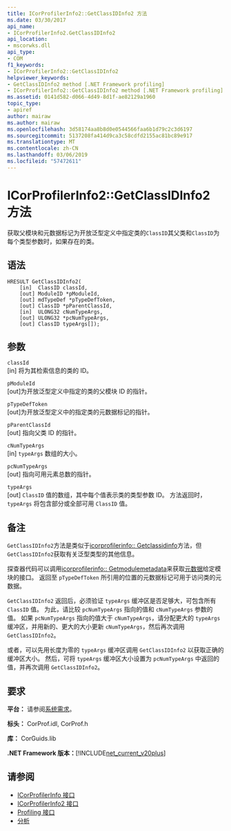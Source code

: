 ```yaml
---
title: ICorProfilerInfo2::GetClassIDInfo2 方法
ms.date: 03/30/2017
api_name:
- ICorProfilerInfo2.GetClassIDInfo2
api_location:
- mscorwks.dll
api_type:
- COM
f1_keywords:
- ICorProfilerInfo2::GetClassIDInfo2
helpviewer_keywords:
- GetClassIDInfo2 method [.NET Framework profiling]
- ICorProfilerInfo2::GetClassIDInfo2 method [.NET Framework profiling]
ms.assetid: 0141d582-d066-4d49-8d1f-ae82129a1960
topic_type:
- apiref
author: mairaw
ms.author: mairaw
ms.openlocfilehash: 3d58174aa8b8d0e0544566faa6b1d79c2c3d6197
ms.sourcegitcommit: 5137208fa414d9ca3c58cdfd2155ac81bc89e917
ms.translationtype: MT
ms.contentlocale: zh-CN
ms.lasthandoff: 03/06/2019
ms.locfileid: "57472611"
---
```

# <a name="icorprofilerinfo2getclassidinfo2-method"></a>ICorProfilerInfo2::GetClassIDInfo2 方法
获取父模块和元数据标记为开放泛型定义中指定类的`ClassID`其父类和`ClassID`为每个类型参数时，如果存在的类。  
  
## <a name="syntax"></a>语法  
  
```  
HRESULT GetClassIDInfo2(  
    [in]  ClassID classId,  
    [out] ModuleID *pModuleId,  
    [out] mdTypeDef *pTypeDefToken,  
    [out] ClassID *pParentClassId,  
    [in]  ULONG32 cNumTypeArgs,  
    [out] ULONG32 *pcNumTypeArgs,  
    [out] ClassID typeArgs[]);  
```  
  
## <a name="parameters"></a>参数  
 `classId`  
 [in] 将为其检索信息的类的 ID。  
  
 `pModuleId`  
 [out]为开放泛型定义中指定的类的父模块 ID 的指针。  
  
 `pTypeDefToken`  
 [out]为开放泛型定义中的指定类的元数据标记的指针。  
  
 `pParentClassId`  
 [out] 指向父类 ID 的指针。  
  
 `cNumTypeArgs`  
 [in] `typeArgs` 数组的大小。  
  
 `pcNumTypeArgs`  
 [out] 指向可用元素总数的指针。  
  
 `typeArgs`  
 [out] `ClassID` 值的数组，其中每个值表示类的类型参数 ID。 方法返回时，`typeArgs` 将包含部分或全部可用 `ClassID` 值。  
  
## <a name="remarks"></a>备注  
 `GetClassIDInfo2`方法是类似于[icorprofilerinfo:: Getclassidinfo](../../../../docs/framework/unmanaged-api/profiling/icorprofilerinfo-getclassidinfo-method.md)方法，但`GetClassIDInfo2`获取有关泛型类型的其他信息。  
  
 探查器代码可以调用[icorprofilerinfo:: Getmodulemetadata](../../../../docs/framework/unmanaged-api/profiling/icorprofilerinfo-getmodulemetadata-method.md)来获取[元数据](../../../../docs/framework/unmanaged-api/metadata/index.md)给定模块的接口。 返回至 `pTypeDefToken` 所引用的位置的元数据标记可用于访问类的元数据。  
  
 `GetClassIDInfo2` 返回后，必须验证 `typeArgs` 缓冲区是否足够大，可包含所有 `ClassID` 值。 为此，请比较 `pcNumTypeArgs` 指向的值和 `cNumTypeArgs` 参数的值。 如果 `pcNumTypeArgs` 指向的值大于 `cNumTypeArgs`，请分配更大的 `typeArgs` 缓冲区，并用新的、更大的大小更新 `cNumTypeArgs`，然后再次调用 `GetClassIDInfo2`。  
  
 或者，可以先用长度为零的 `typeArgs` 缓冲区调用 `GetClassIDInfo2` 以获取正确的缓冲区大小。 然后，可将 `typeArgs` 缓冲区大小设置为 `pcNumTypeArgs` 中返回的值，并再次调用 `GetClassIDInfo2`。  
  
## <a name="requirements"></a>要求  
 **平台：** 请参阅[系统需求](../../../../docs/framework/get-started/system-requirements.md)。  
  
 **标头：** CorProf.idl, CorProf.h  
  
 **库：** CorGuids.lib  
  
 **.NET Framework 版本：**[!INCLUDE[net_current_v20plus](../../../../includes/net-current-v20plus-md.md)]  
  
## <a name="see-also"></a>请参阅
- [ICorProfilerInfo 接口](../../../../docs/framework/unmanaged-api/profiling/icorprofilerinfo-interface.md)
- [ICorProfilerInfo2 接口](../../../../docs/framework/unmanaged-api/profiling/icorprofilerinfo2-interface.md)
- [Profiling 接口](../../../../docs/framework/unmanaged-api/profiling/profiling-interfaces.md)
- [分析](../../../../docs/framework/unmanaged-api/profiling/index.md)
